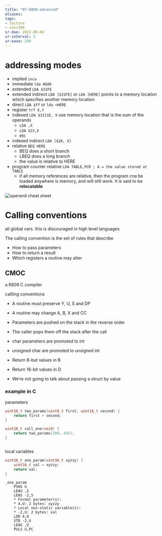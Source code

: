 ```yaml
---
title: "07-6809-advanced"
aliases: 
tags: 
- lecture
- cosc204
sr-due: 2022-08-04
sr-interval: 3
sr-ease: 250
---
```


# addressing modes
- implied `inca`
- immediate `lda #$00`
- extended `LDA $31FE` 
- extended indirect `LDA [$31FE]` or `LDA [HERE]` points to a memory location which specifies another memory location
- direct `LDA $ff` or `lda <HERE`
- register `trf X,Y`
- indexed `LDA $3111E, X` use memory location that is the sum of the operands
	- `LDA ,X`
	- `LDA $23,X`
	- etc
- indexed indirect `LDA [$10, X]`
- relative `BEQ HERE`
	- BEQ does a short branch
	- LBEQ does a long branch
	- the value is relative to HERE
- program counter relative `LDA TABLE,PCR ; A = the value stored at TABLE`
	- if all memory references are relative, then the program cna be loaded anywhere is memory, and will still work. It is said to be **relocatable**

![operand cheat sheet](https://i.imgur.com/mA7Y8bE.png)

# Calling conventions
all global vars. this is discouraged in high level languages

The calling convention is the set of rules that describe 
- How to pass parameters 
- How to return a result 
- Which registers a routine may alter

## CMOC
a 6809 C compiler

callling conventions
- A routine must preserve Y, U, S and DP 
- A routine may change A, B, X and CC 

- Parameters are pushed on the stack in the reverse order 
- The caller pops them off the stack after the call 

- char parameters are promoted to int 
- unsigned char are promoted to unsigned int 

- Return 8-but values in B 
- Return 16-bit values in D 

- We’re not going to talk about passing a struct by value

### example in C
parameters
``` c
uint16_t two_params(uint8_t first, uint16_t second) { 
	return first + second; 
} 

uint16_t call_one(void) { 
	return two_params(204, 431); 
}
```

```
```

local variables

``` c
uint16_t one_param(uint16_t xyzzy) { 
	uint16_t val = xyzzy; 
	return val; 
}
```

```
_one_param 
	PSHS U 
	LEAU ,S 
	LEAS -2,S 
	* Formal parameter(s): 
	* 4,U: 2 bytes: xyzzy 
	* Local non-static variable(s): 
	* -2,U: 2 bytes: val 
	LDD 4,U 
	STD -2,U 
	LEAS ,U 
	PULS U,PC
```
